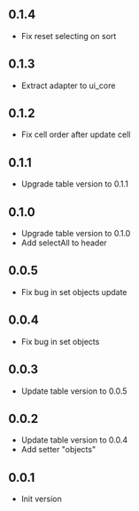 ## 0.1.4

- Fix reset selecting on sort

## 0.1.3

- Extract adapter to ui_core

## 0.1.2

- Fix cell order after update cell

## 0.1.1

- Upgrade table version to 0.1.1

## 0.1.0

- Upgrade table version to 0.1.0
- Add selectAll to header

## 0.0.5

- Fix bug in set objects update

## 0.0.4

- Fix bug in set objects

## 0.0.3

- Update table version to 0.0.5

## 0.0.2

- Update table version to 0.0.4
- Add setter "objects"

## 0.0.1

- Init version